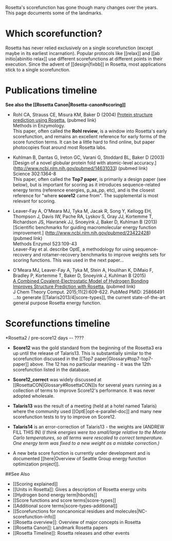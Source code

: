 Rosetta's scorefunction has gone though many changes over the years. This page documents some of the landmarks.

Which scorefunction?
====================

Rosetta has never relied exclusively on a single scorefunction (except maybe in its earliest incarnation).  Popular protocols like [[relax]] and [[ab initio|abinitio relax]] use different scorefunctions at different points in their execution. Since the advent of [[design|fixbb]] in Rosetta, most applications stick to a single scorefunction.

Publications timeline
=====================
**See also the [[Rosetta Canon|Rosetta-canon#scoring]]**

* Rohl CA, Strauss CE, Misura KM, Baker D (2004) [Protein structure prediction using Rosetta.](http://www.ncbi.nlm.nih.gov/pubmed/15063647) (pubmed link)  
Methods in Enzymology.  
This paper, often called the **Rohl review**, is a window into Rosetta's early scorefunction, and remains an excellent reference for early forms of the score function terms. It can be a little hard to find online, but paper photocopies float around most Rosetta labs.

* Kuhlman B, Dantas G, Ireton GC, Varani G, Stoddard BL, Baker D (2003)  
[Design of a novel globular protein fold with atomic-level accuracy.] (http://www.ncbi.nlm.nih.gov/pubmed/14631033) (pubmed link)  
Science 302:1364-8  
This paper, often called the **Top7 paper**, is primarily a design paper (see below), but is important for scoring as it introduces sequence-related energy terms (reference energies, p_aa_pp, etc), and is the closest reference for "where **score12** came from".
The supplemental is most relevant for scoring.

* Leaver-Fay A, O'Meara MJ, Tyka M, Jacak R, Song Y, Kellogg EH, Thompson J, Davis IW, Pache RA, Lyskov S, Gray JJ, Kortemme T, Richardson JS, Havranek JJ, Snoeyink J, Baker D, Kuhlman B (2013)  
[Scientific benchmarks for guiding macromolecular energy function improvement.] (http://www.ncbi.nlm.nih.gov/pubmed/23422428) (pubmed link)  
Methods Enzymol 523:109-43  
Leaver-Fay et al. describe OptE, a methodology for using sequence-recovery and rotamer-recovery benchmarks to improve weights sets for scoring functions.  This was used in the next paper...

* O'Meara MJ, Leaver-Fay A, Tyka M, Stein A, Houlihan K, DiMaio F, Bradley P, Kortemme T, Baker D, Snoeyink J, Kuhlman B (2015)  
[A Combined Covalent-Electrostatic Model of Hydrogen Bonding Improves Structure Prediction with Rosetta.](http://www.ncbi.nlm.nih.gov/pubmed/25866491) (pubmed link)  
J Chem Theory Comput. 2015;11(2):609-622. PubMed PMID: 25866491  
...to generate [[Talaris2013/4|score-types]], the current state-of-the-art general purpose Rosetta energy function.

Scorefunctions timeline
=======================
*Rosetta2 / pre-score12 days -- ????

* **Score12** was the gold standard from the beginning of the Rosetta3 era up until the release of Talaris13.  This is substantially similar to the scorefunction discussed in the [[Top7 paper|Glossary#top7-top7-paper]] above.  The 12 has no particular meaning - it was the 12th scorefunction listed in the database.

* **Score12_correct** was widely discussed at [[RosettaCON|Glossary#RosettaCON]]s for several years running as a collection of terms to improve Score12's performance.  It was never adopted wholesale.

* **Talaris13** was the result of a meeting (held at a hotel named Talaris) where the community used [[OptE|opt-e-parallel-doc]] and many new scorefunction tests to try to improve on Score12.

* **Talaris14** is an error-correction of Talaris13 - the weights are (ANDREW FILL THIS IN) (_I think energies were too small/large relative to the Monte Carlo temperatures, so all terms were rescaled to correct temperature.  One energy term was fixed to a new weight as a mistake correction.)_

* A new beta score function is currently under development and is documented [[here|Overview of Seattle Group energy function optimization project]].

##See Also

* [[Scoring explained]]
* [[Units in Rosetta]]: Gives a description of Rosetta energy units
* [[Hydrogen bond energy term|hbonds]]
* [[Score functions and score terms|score-types]]
* [[Additional score terms|score-types-additional]]
* [[Scorefunctions for noncanonical residues and molecules|NC-scorefunction-info]]
* [[Rosetta overview]]: Overview of major concepts in Rosetta
* [[Rosetta Canon]]: Landmark Rosetta papers
* [[Rosetta Timeline]]: Rosetta releases and other events

